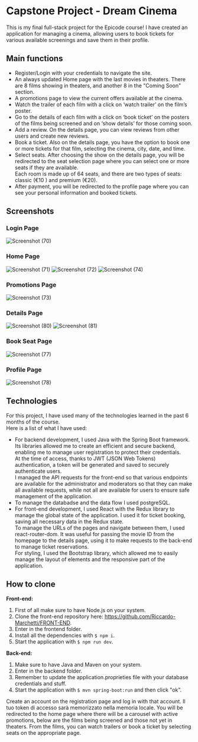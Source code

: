 # Capstone Project - Dream Cinema
This is my final full-stack project for the Epicode course!
I have created an application for managing a cinema, allowing users to book tickets for various available screenings and save them in their profile.

## Main functions
- Register/Login with your credentials to navigate the site.  
- An always updated Home page with the last movies in theaters.
There are 8 films showing in theaters, and another 8 in the "Coming Soon" section.  
- A promotions page to view the current offers available at the cinema.  
- Watch the trailer of each film with a click on ‘watch trailer’ on the film’s poster.  
- Go to the details of each film with a click on ‘book ticket’ on the posters of the films being screened and on ‘show details’ for those coming soon.    
- Add a review. On the details page, you can view reviews from other users and create new reviews.  
- Book a ticket. Also on the details page, you have the option to book one or more tickets for that film, selecting the cinema, city, date, and time.  
- Select seats. After choosing the show on the details page, you will be redirected to the seat selection page where you can select one or more seats if they are available. <br /> Each room is made up of 64 seats, and there are two types of seats: classic (€10 ) and premium (€20).  
- After payment, you will be redirected to the profile page where you can see your personal information and booked tickets.
## Screenshots
### Login Page
![Screenshot (70)](https://github.com/Riccardo-Marchetti/Capstone_project/assets/151193857/76d73c9f-abb2-4419-8780-f687670a24bd)
### Home Page
![Screenshot (71)](https://github.com/Riccardo-Marchetti/Capstone_project/assets/151193857/e8b6ee73-3d82-482d-9139-99ebce31af4f)
![Screenshot (72)](https://github.com/Riccardo-Marchetti/Capstone_project/assets/151193857/15c473ae-6814-4d38-96d2-8a64bdbf9fff)
![Screenshot (74)](https://github.com/Riccardo-Marchetti/Capstone_project/assets/151193857/6844f9cf-6771-4396-880e-16c98003c87a)
### Promotions Page
![Screenshot (73)](https://github.com/Riccardo-Marchetti/Capstone_project/assets/151193857/3a99868e-038a-41f2-aa85-c1342f2b464c)
### Details Page
![Screenshot (80)](https://github.com/Riccardo-Marchetti/Capstone_project/assets/151193857/d1bf3dd3-ca11-4333-934f-056d4c83f912)
![Screenshot (81)](https://github.com/Riccardo-Marchetti/Capstone_project/assets/151193857/1675e71e-a44d-459c-8f14-32049cfa5e57)

### Book Seat Page
![Screenshot (77)](https://github.com/Riccardo-Marchetti/Capstone_project/assets/151193857/808ee5e4-1527-4ed7-9d48-370b0a32b6be)
### Profile Page
![Screenshot (78)](https://github.com/Riccardo-Marchetti/Capstone_project/assets/151193857/be97a7f4-064a-4158-8ff2-e07c764ef290)



## Technologies
For this project, I have used many of the technologies learned in the past 6 months of the course. <br /> Here is a list of what I have used:  
- For backend development, I used Java with the Spring Boot framework. Its libraries allowed me to create an efficient and secure backend, enabling me to manage user registration to protect their credentials. <br /> At the time of access, thanks to JWT (JSON Web Tokens) authentication, a token will be generated and saved to securely authenticate users. <br /> I managed the API requests for the front-end so that various endpoints are available for the administrator and moderators so that they can make all available requests, while not all are available for users to ensure safe management of the application.  
- To manage the databadse and the data flow I used postgreSQL.  
- For front-end development, I used React with the Redux library to manage the global state of the application. I used it for ticket booking, saving all necessary data in the Redux state. <br /> To manage the URLs of the pages and navigate between them, I used react-router-dom. It was useful for passing the movie ID from the homepage to the details page, using it to make requests to the back-end to manage ticket reservations. <br /> For styling, I used the Bootstrap library, which allowed me to easily manage the layout of elements and the responsive part of the application.
## How to clone
**Front-end:**
1. First of all make sure to have Node.js on your system.
2. Clone the front-end repository here: https://github.com/Riccardo-Marchetti/FRONT-END.
3. Enter in the frontend folder.
4. Install all the dependencies with `$ npm i`.
5. Start the application with `$ npm run dev`.

**Back-end:**
1. Make sure to have Java and Maven on your system.
2. Enter in the backend folder.
3. Remember to update the application.proprieties file with your database credentials and stuff.
4. Start the application with `$ mvn spring-boot:run` and then click "ok".  

Create an account on the registration page and log in with that account. Il tuo token di accesso sarà memorizzato nella memoria locale. You will be redirected to the home page where there will be a carousel with active promotions, below are the films being screened and those not yet in theaters. From the films, you can watch trailers or book a ticket by selecting seats on the appropriate page.  
